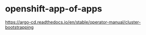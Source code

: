 # openshift-app-of-apps
https://argo-cd.readthedocs.io/en/stable/operator-manual/cluster-bootstrapping
